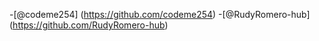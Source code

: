 -[@codeme254] (https://github.com/codeme254)
-[@RudyRomero-hub] (https://github.com/RudyRomero-hub)
